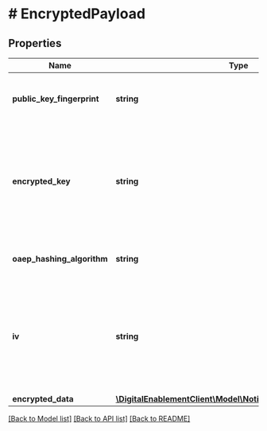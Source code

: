 # # EncryptedPayload

## Properties

Name | Type | Description | Notes
------------ | ------------- | ------------- | -------------
**public_key_fingerprint** | **string** | The fingerprint of the public key used to encrypt the ephemeral AES key.     __Max Length:64__ | 
**encrypted_key** | **string** | One-time use AES key encrypted by the MasterCard public key (as identified by publicKeyFingerprint) using the OAEP or PKCS#1 v1.5 scheme (depending on the value of oaepHashingAlgorithm.     __Max Length:512__ | 
**oaep_hashing_algorithm** | **string** | Hashing algorithm used with the OAEP scheme. Must be either SHA256 or SHA512. | [optional] 
**iv** | **string** | The initialization vector used when encrypting data using the one-time use AES key. Must be exactly 16 bytes (32 character hex string) to match the block size. If not present, an IV of zero is assumed. Length - 32. | [optional] 
**encrypted_data** | [**\DigitalEnablementClient\Model\NotifyTokenEncryptedPayload**](NotifyTokenEncryptedPayload.md) |  | 

[[Back to Model list]](../../README.md#documentation-for-models) [[Back to API list]](../../README.md#documentation-for-api-endpoints) [[Back to README]](../../README.md)


